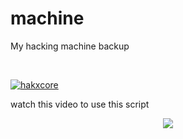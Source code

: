 # machine
My hacking machine backup

</br>

[![hakxcore](https://img.youtube.com/vi/I1H_aVs-jWo/0.jpg)](https://www.youtube.com/watch?v=I1H_aVs-jWo)


watch this video to use this script






<p align="center">
  <img src="https://profile-counter.glitch.me/machine/count.svg" />
</p>
